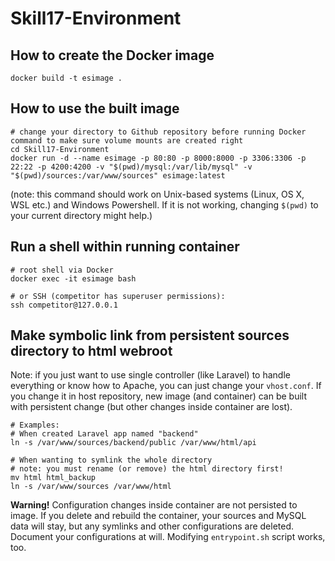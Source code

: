 # Skill17-Environment

## How to create the Docker image
    docker build -t esimage .

## How to use the built image
    # change your directory to Github repository before running Docker command to make sure volume mounts are created right
    cd Skill17-Environment
    docker run -d --name esimage -p 80:80 -p 8000:8000 -p 3306:3306 -p 22:22 -p 4200:4200 -v "$(pwd)/mysql:/var/lib/mysql" -v "$(pwd)/sources:/var/www/sources" esimage:latest

(note: this command should work on Unix-based systems (Linux, OS X, WSL etc.) and Windows Powershell. If it is not working, changing `$(pwd)` to your current directory might help.)

## Run a shell within running container
    # root shell via Docker
    docker exec -it esimage bash
    
    # or SSH (competitor has superuser permissions):
    ssh competitor@127.0.0.1
    
## Make symbolic link from persistent sources directory to html webroot
Note: if you just want to use single controller (like Laravel) to handle everything or know how to Apache, you can just change your `vhost.conf`. If you change it in host repository, new image (and container) can be built with persistent change (but other changes inside container are lost).

    # Examples:
    # When created Laravel app named "backend"
    ln -s /var/www/sources/backend/public /var/www/html/api
    
    # When wanting to symlink the whole directory
    # note: you must rename (or remove) the html directory first!
    mv html html_backup
    ln -s /var/www/sources /var/www/html
    
**Warning!** Configuration changes inside container are not persisted to image. If you delete and rebuild the container, your sources and MySQL data will stay, but any symlinks and other configurations are deleted. Document your configurations at will. Modifying `entrypoint.sh` script works, too.
